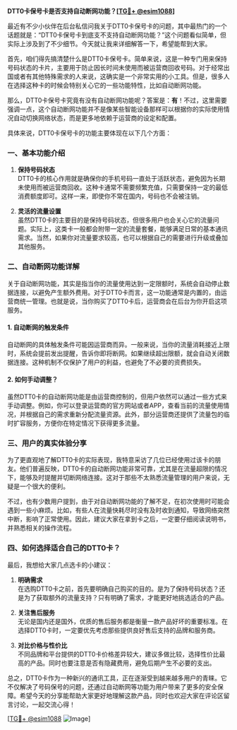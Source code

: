 **DTT0卡保号卡是否支持自动断网功能？[[TG💪+ @esim1088](https://t.me/s/esim1088)]**

最近有不少小伙伴在后台私信问我关于DTT0卡保号卡的问题，其中最热门的一个话题就是：“DTT0卡保号卡到底支不支持自动断网功能？”这个问题看似简单，但实际上涉及到了不少细节。今天就让我来详细解答一下，希望能帮到大家。

首先，咱们得先搞清楚什么是DTT0卡保号卡。简单来说，这是一种专门用来保持号码状态的卡片，主要用于防止因长时间未使用而被运营商回收号码。对于经常出国或者有其他特殊需求的人来说，这确实是一个非常实用的小工具。但是，很多人在选择这种卡的时候会特别关心它的一些功能特性，比如自动断网功能。

那么，DTT0卡保号卡究竟有没有自动断网功能呢？答案是：**有**！不过，这里需要强调一点，这个自动断网功能并不是像某些智能设备那样可以根据你的实际使用情况自动切换网络状态，而是更多地依赖于运营商的设定和配置。

具体来说，DTT0卡保号卡的功能主要体现在以下几个方面：

### 一、基本功能介绍

1. **保持号码状态**  
   DTT0卡的核心作用就是确保你的手机号码一直处于活跃状态，避免因为长期未使用而被运营商回收。这种卡通常不需要频繁充值，只需要保持一定的最低消费额度即可。这样一来，即使你不常在国内，号码也不会被注销。

2. **灵活的流量设置**  
   虽然DTT0卡的主要目的是保持号码状态，但很多用户也会关心它的流量问题。实际上，这类卡一般都会附带一定的流量套餐，能够满足日常的基本通讯需求。当然，如果你对流量要求较高，也可以根据自己的需要进行升级或叠加其他服务。

### 二、自动断网功能详解

关于自动断网功能，其实是指当你的流量使用达到一定限额时，系统会自动停止数据连接，以避免产生额外费用。对于DTT0卡而言，这一功能通常是内置的，由运营商统一管理。也就是说，当你购买了DTT0卡后，运营商会在后台为你开启这项服务。

#### 1. 自动断网的触发条件
自动断网的具体触发条件可能因运营商而异。一般来说，当你的流量消耗接近上限时，系统会提前发出提醒，告诉你即将断网。如果继续超出限额，就会自动关闭数据连接。这种机制不仅保护了用户的利益，也避免了不必要的资费损失。

#### 2. 如何手动调整？
虽然DTT0卡的自动断网功能是由运营商控制的，但用户依然可以通过一些方式来手动调整。例如，你可以登录运营商的官方网站或者APP，查看当前的流量使用情况，并根据自己的需求重新分配流量资源。此外，部分运营商还提供了流量包的临时扩容服务，方便你在特定情况下获得更多流量。

### 三、用户的真实体验分享

为了更直观地了解DTT0卡的实际表现，我特意采访了几位已经使用过该卡的朋友。他们普遍反映，DTT0卡的自动断网功能非常可靠，尤其是在流量超限的情况下，能够及时提醒并切断网络连接。这对于那些不太熟悉流量管理的用户来说，无疑是一个很大的便利。

不过，也有少数用户提到，由于对自动断网功能的了解不足，在初次使用时可能会遇到一些小麻烦。比如，有些人在流量快耗尽时没有及时收到通知，导致网络突然中断，影响了正常使用。因此，建议大家在拿到卡之后，一定要仔细阅读说明书，并熟悉相关的操作流程。

### 四、如何选择适合自己的DTT0卡？

最后，我想给大家几点选卡的小建议：

1. **明确需求**  
   在选购DTT0卡之前，首先要明确自己购买的目的。是为了保持号码状态？还是为了获取额外的流量支持？只有明确了需求，才能更好地挑选适合的产品。

2. **关注售后服务**  
   无论是国内还是国外，优质的售后服务都是衡量一款产品好坏的重要标准。在选择DTT0卡时，一定要优先考虑那些提供良好售后支持的品牌和服务商。

3. **对比价格与性价比**  
   不同品牌和平台提供的DTT0卡价格差异较大，建议多做比较，选择性价比最高的产品。同时也要注意是否有隐藏费用，避免后期产生不必要的支出。

总之，DTT0卡作为一种新兴的通讯工具，正在逐渐受到越来越多用户的青睐。它不仅解决了号码保号的问题，还通过自动断网等功能为用户带来了更多的安全保障。希望今天的分享能帮助大家更好地理解这款产品，同时也欢迎大家在评论区留言讨论，一起交流心得！

[[TG💪+ @esim1088](https://t.me/s/esim1088) ![Image](https://i.postimg.cc/4NQfJmqS/Snipaste-2025-05-13-00-14-12.png)]